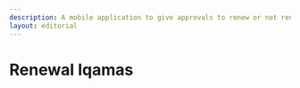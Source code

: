 ```yaml
---
description: A mobile application to give approvals to renew or not renew Iqama
layout: editorial
---
```


# Renewal Iqamas

